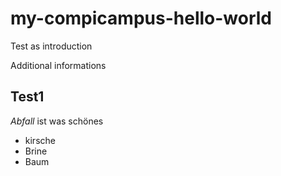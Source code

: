 # my-compicampus-hello-world
Test as introduction

Additional informations

## Test1




*Abfall* ist was schönes

* kirsche
* Brine
* Baum


